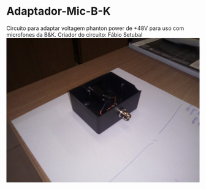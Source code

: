 # Adaptador-Mic-B-K
Circuito para adaptar voltagem phanton power de +48V para uso com microfones da B&amp;K. Criador do circuito: Fábio Setubal
![Alt text](https://github.com/Thiagohgl/Adaptador-Mic-B-K/blob/master/BNC.jpeg)

